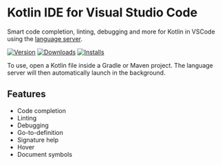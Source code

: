 # Kotlin IDE for Visual Studio Code
Smart code completion, linting, debugging and more for Kotlin in VSCode using the [language server](https://github.com/fwcd/kotlin-language-server).

[![Version](https://img.shields.io/visual-studio-marketplace/v/fwcd.kotlin)](https://marketplace.visualstudio.com/items?itemName=fwcd.kotlin)
[![Downloads](https://img.shields.io/visual-studio-marketplace/d/fwcd.kotlin)](https://marketplace.visualstudio.com/items?itemName=fwcd.kotlin)
[![Installs](https://img.shields.io/visual-studio-marketplace/i/fwcd.kotlin)](https://marketplace.visualstudio.com/items?itemName=fwcd.kotlin)

To use, open a Kotlin file inside a Gradle or Maven project. The language server will then automatically launch in the background.

## Features
* Code completion
* Linting
* Debugging
* Go-to-definition
* Signature help
* Hover
* Document symbols
